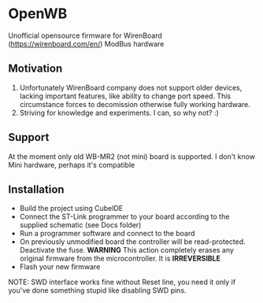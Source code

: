 OpenWB
======

Unofficial opensource firmware for WirenBoard (https://wirenboard.com/en/) ModBus hardware

## Motivation

1. Unfortunately WirenBoard company does not support older devices, lacking important features, like ability to change port speed. This circumstance forces to decomission otherwise fully working hardware.
2. Striving for knowledge and experiments. I can, so why not? :)

## Support

At the moment only old WB-MR2 (not mini) board is supported. I don't know Mini hardware, perhaps it's compatible

## Installation
* Build the project using CubeIDE
* Connect the ST-Link programmer to your board according to the supplied schematic (see Docs folder)
* Run a programmer software and connect to the board
* On previously unmodified board the controller will be read-protected. Deactivate the fuse. **WARNING** This action completely erases any original firmware from the microcontroller. It is **IRREVERSIBLE**
* Flash your new firmware

NOTE: SWD interface works fine without Reset line, you need it only if you've done something stupid like disabling SWD pins.
